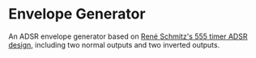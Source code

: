 # Envelope Generator

An ADSR envelope generator based on [René Schmitz's 555 timer ADSR design](https://www.schmitzbits.de/adsr.html), including two normal outputs and two inverted outputs.